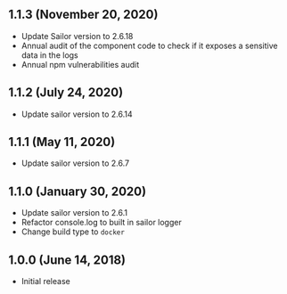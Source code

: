  ## 1.1.3 (November 20, 2020)

  * Update Sailor version to 2.6.18
  * Annual audit of the component code to check if it exposes a sensitive data in the logs
  * Annual npm vulnerabilities audit

 ## 1.1.2 (July 24, 2020)
 
  * Update sailor version to 2.6.14
 
 ## 1.1.1 (May 11, 2020)

 * Update sailor version to 2.6.7
 
 ## 1.1.0 (January 30, 2020)

 * Update sailor version to 2.6.1
 * Refactor console.log to built in sailor logger
 * Change build type to `docker`

 ## 1.0.0 (June 14, 2018)

 * Initial release
